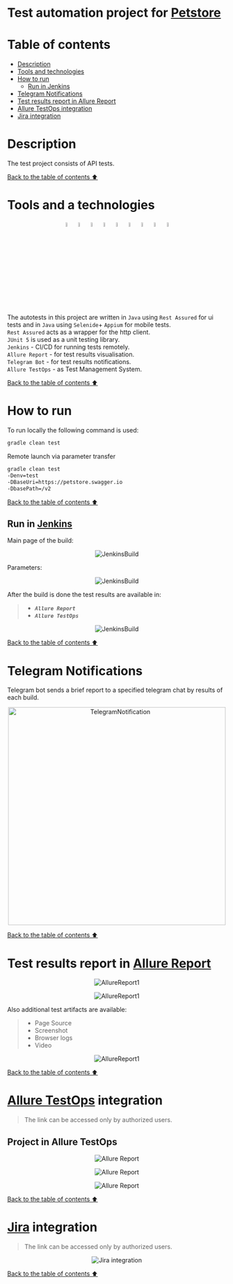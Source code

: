 # Test automation project for [Petstore](https://petstore.swagger.io/)

# <a name="TableOfContents">Table of contents</a>
+ [Description](#Description)
+ [Tools and technologies](#Technology)
+ [How to run](#HowToRun)
    + [Run in Jenkins](#RunInJenkins)
+ [Telegram Notifications](#TelegramNotifications)
+ [Test results report in Allure Report](#AllureReport)
+ [Allure TestOps integration](#AllureTestOps)
+ [Jira integration](#Jira)


# <a name="Description">Description</a>
The test project consists of API tests.

[Back to the table of contents ⬆](#TableOfContents)

# <a name="Technology">Tools and a technologies</a>

<p  align="center">
  <img src="src/test/resources/images/logo/Intelij_IDEA.svg" width="5%" alt="Intelij IDEA"/>
  <img src="src/test/resources/images/logo/Java.svg" width="5%" alt="Java"/>
  <img src="src/test/resources/images/logo/Rest_Assured.png" width="5%" alt="Rest Assured"/>
  <img src="src/test/resources/images/logo/Allure_Report.svg" width="5%" alt="Allure"/>
  <img src="src/test/resources/images/logo/Allure_Test_Ops.svg" width="5%" alt="Allure Test Ops"/>
  <img src="src/test/resources/images/logo/Gradle.svg" width="5%"  alt="Gradle"/>
  <img src="src/test/resources/images/logo/JUnit5.svg" width="5%" alt="JUnit5"/>
  <img src="src/test/resources/images/logo/Jenkins.svg"width="5%" alt="Jenkins"/>
  <img src="src/test/resources/images/logo/Telegram.svg"width="5%" alt="Telegram"/>
</p>

The autotests in this project are written in `Java` using `Rest Assured` for ui tests and in `Java` using `Selenide`+ `Appium` for mobile tests.\
`Rest Assured` acts as a wrapper for the http client.\
`JUnit 5` is used as a unit testing library.\
`Jenkins` - CI/CD for running tests remotely.\
`Allure Report` - for test results visualisation.\
`Telegram Bot` - for test results notifications.\
`Allure TestOps` - as Test Management System.

[Back to the table of contents ⬆](#TableOfContents)

# <a name="HowToRun">How to run</a>

To run locally the following command is used:
```bash
gradle clean test
```
Remote launch via parameter transfer
```bash
gradle clean test
-Denv=test
-DBaseUri=https://petstore.swagger.io
-DbasePath=/v2
```

[Back to the table of contents ⬆](#TableOfContents)

## <a name="RunInJenkins">Run in [Jenkins](https://jenkins.autotests.cloud/job/C20-miserylab-api_test_project/)</a>
Main page of the build:

<p  align="center">
  <img src="src/test/resources/images/jenkins1.png" alt="JenkinsBuild"/>
</p>

Parameters:

<p  align="center">
  <img src="src/test/resources/images/jenkins2.png" alt="JenkinsBuild"/>
</p>

After the build is done the test results are available in:
>- <code><strong>*Allure Report*</strong></code>
>- <code><strong>*Allure TestOps*</strong></code>

<p  align="center">
  <img src="src/test/resources/images/jenkins3.png" alt="JenkinsBuild"/>
</p>


[Back to the table of contents ⬆](#TableOfContents)


# <a name="TelegramNotifications">Telegram Notifications</a>
Telegram bot sends a brief report to a specified telegram chat by results of each build.
<p  align="center">
<img src="src/test/resources/images/telegram.png" width="500" alt="TelegramNotification" >
</p>


[Back to the table of contents ⬆](#TableOfContents)

# <a name="AllureReport">Test results report in [Allure Report](https://jenkins.autotests.cloud/job/C20-miserylab-java_final/14/allure/)</a>

<p align="center">
  <img src="src/test/resources/images/allure1.png" alt="AllureReport1">
</p>

<p align="center">
  <img src="src/test/resources/images/allure2.png" alt="AllureReport1">
</p>

Also additional test artifacts are available:
>- Page Source
>- Screenshot
>- Browser logs
>- Video

<p align="center">
  <img src="src/test/resources/images/allure3.png" alt="AllureReport1">
</p>

[Back to the table of contents ⬆](#TableOfContents)

# <a name="AllureTestOps">[Allure TestOps](https://allure.autotests.cloud/project/3666/dashboards) integration</a>
> The link can be accessed only by authorized users.

## <a name="AllureTestOpsProject">Project in Allure TestOps</a>

<p align="center">
  <img src="src/test/resources/images/testops1.png" alt="Allure Report"/>
</p>

<p align="center">
  <img src="src/test/resources/images/testops2.png" alt="Allure Report"/>
</p>

<p align="center">
  <img src="src/test/resources/images/testops3.png" alt="Allure Report"/>
</p>


[Back to the table of contents ⬆](#TableOfContents)

# <a name="Jira">[Jira](https://jira.autotests.cloud/browse/HOMEWORK-880) integration</a>
> The link can be accessed only by authorized users.

<p align="center">
  <img src="src/test/resources/images/jira.png" alt="Jira integration"/>
</p>

[Back to the table of contents ⬆](#TableOfContents)